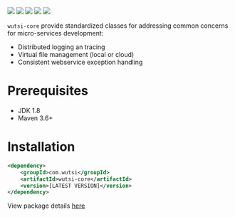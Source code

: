 ![](https://github.com/wutsi/wutsi-core/workflows/build/badge.svg)
[![](https://img.shields.io/codecov/c/github/wutsi/wutsi-core/master.svg)](https://codecov.io/gh/wutsi/wutsi-core)
![](https://img.shields.io/badge/jdk-1.8-brightgreen.svg)
![](https://img.shields.io/badge/language-kotlin-blue.svg)
![](https://img.shields.io/badge/maven-3.6+-blue)


`wutsi-core` provide standardized classes for addressing common concerns for micro-services development:
- Distributed logging an tracing
- Virtual file management (local or cloud)
- Consistent webservice exception handling


# Prerequisites
- JDK 1.8
- Maven 3.6+ 


# Installation
```xml
<dependency>
    <groupId>com.wutsi</groupId>
    <artifactId>wutsi-core</artifactId>
    <version>[LATEST VERSION]</version>
</dependency>
```

View package details [here](https://github.com/wutsi/wutsi-core/packages)
